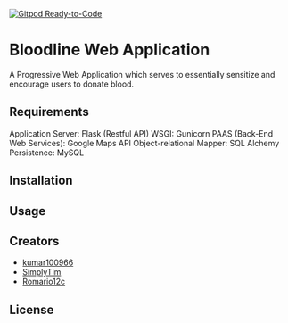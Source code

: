 [![Gitpod Ready-to-Code](https://img.shields.io/badge/Gitpod-Ready--to--Code-blue?logo=gitpod)](https://gitpod.io/#https://github.com/SimplyTim/Bloodline-Web-App) 

# Bloodline Web Application
A Progressive Web Application which serves to essentially sensitize and encourage users to donate blood.

## Requirements
Application Server: Flask (Restful API)
WSGI: Gunicorn
PAAS (Back-End Web Services): Google Maps API 
Object-relational Mapper: SQL Alchemy 
Persistence: MySQL

## Installation



## Usage




## Creators
* [kumar100966](https://github.com/kumar100966)
* [SimplyTim](https://github.com/SimplyTim)
* [Romario12c](https://github.com/Romario12c)


## License
